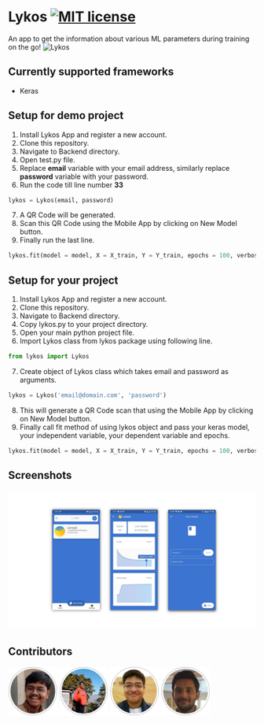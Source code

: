 # Lykos [![MIT license](http://img.shields.io/badge/license-MIT-brightgreen.svg)](http://opensource.org/licenses/MIT)
An app to get the information about various ML parameters during training on the go!
![Lykos](https://raw.githubusercontent.com/monitor-ai/Lykos/master/Frontend/logo.png)

## Currently supported frameworks
- Keras 

## Setup for demo project

1. Install Lykos App and register a new account.
2. Clone this repository.
3. Navigate to Backend directory.
4. Open test.py file.
5. Replace **email** variable with your email address, similarly replace **password** variable with your password.
6. Run the code till line number **33**
```python
lykos = Lykos(email, password)
```
7. A QR Code will be generated.
8. Scan this QR Code using the Mobile App by clicking on New Model button.
9. Finally run the last line.
```python
lykos.fit(model = model, X = X_train, Y = Y_train, epochs = 100, verbose=1)
```

## Setup for your project

1. Install Lykos App and register a new account.
2. Clone this repository.
3. Navigate to Backend directory.
4. Copy lykos.py to your project directory.
5. Open your main python project file.
6. Import Lykos class from lykos package using following line.
```python
from lykos import Lykos
```
7. Create object of Lykos class which takes email and password as arguments.
```python
lykos = Lykos('email@domain.com', 'password')
```
8. This will generate a QR Code scan that using the Mobile App by clicking on New Model button.
9. Finally call fit method of using lykos object and pass your keras model, your independent variable, your dependent variable and epochs.
```python
lykos.fit(model = model, X = X_train, Y = Y_train, epochs = 100, verbose=1)
```

## Screenshots

![Lykos](https://raw.githubusercontent.com/monitor-ai/Lykos/master/Frontend/screenshots.jpg)

## Contributors
<p>
  <a href="https://github.com/dakshpokar"><img height="100px" src="https://raw.githubusercontent.com/monitor-ai/Lykos/master/Frontend/makers/daksh.png"></a>
  <a href="https://github.com/rahulmoorthy19"><img height="100px" src="https://raw.githubusercontent.com/monitor-ai/Lykos/master/Frontend/makers/rahul.png"></a>
  <a href="https://github.com/arnavdodiedo"><img height="100px" src="https://raw.githubusercontent.com/monitor-ai/Lykos/master/Frontend/makers/arnav.png"></a>
  <a href="https://github.com/13atharva"><img height="100px" src="https://raw.githubusercontent.com/monitor-ai/Lykos/master/Frontend/makers/atharva.png"></a>
</p>
